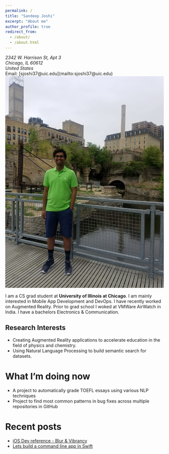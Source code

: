 ```yaml
---
permalink: /
title: "Sandeep Joshi"
excerpt: "About me"
author_profile: true
redirect_from: 
  - /about/
  - /about.html
---
```

<address>
  2342 W. Harrison St, Apt 3<br /> Chicago, IL 60612<br /> United States
</address>
Email: [sjoshi37@uic.edu](mailto:sjoshi37@uic.edu)
<img src='/images/mills_park.jpeg'>



I am a CS grad student at **University of Illinois at Chicago**. I am mainly interested in Mobile App Development and DevOps. I have recently worked on Augmented Reality. Prior to grad school I woked at VMWare AirWatch in India. I have a bachelors Electronics & Communication.

## Research Interests

- Creating Augmented Reality applications to accelerate education in the field of physics and chemistry. 
- Using Natural Language Processing to build semantic search for datasets.


# What I’m doing now

- A project to automatically grade TOEFL essays using various NLP techniques
- Project to find most common patterns in bug fixes across multiple repositories in GitHub

# Recent posts

- [iOS Dev reference - Blur & Vibrancy](https://medium.com/@sandeepjoshi1910/ios-dev-reference-blur-vibrancy-24f068f1182c)
- [Lets build a command line app in Swift](https://medium.com/quick-code/lets-build-a-command-line-app-in-swift-328ce274f1cc)
